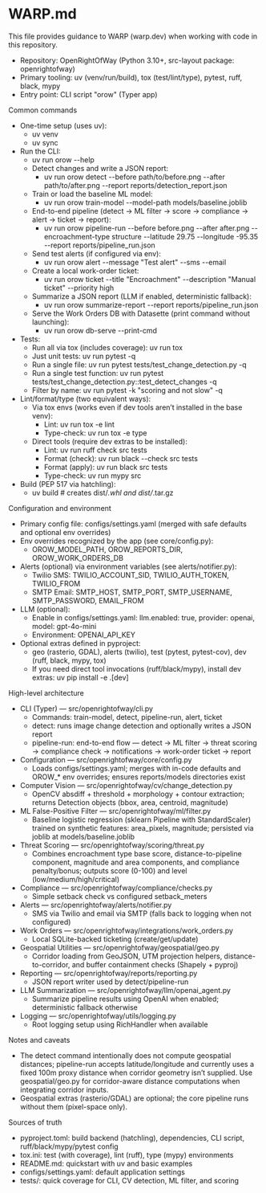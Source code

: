 # WARP.md

This file provides guidance to WARP (warp.dev) when working with code in this repository.

- Repository: OpenRightOfWay (Python 3.10+, src-layout package: openrightofway)
- Primary tooling: uv (venv/run/build), tox (test/lint/type), pytest, ruff, black, mypy
- Entry point: CLI script "orow" (Typer app)

Common commands
- One-time setup (uses uv):
  - uv venv
  - uv sync
- Run the CLI:
  - uv run orow --help
  - Detect changes and write a JSON report:
    - uv run orow detect --before path/to/before.png --after path/to/after.png --report reports/detection_report.json
  - Train or load the baseline ML model:
    - uv run orow train-model --model-path models/baseline.joblib
  - End-to-end pipeline (detect -> ML filter -> score -> compliance -> alert -> ticket -> report):
    - uv run orow pipeline-run --before before.png --after after.png --encroachment-type structure --latitude 29.75 --longitude -95.35 --report reports/pipeline_run.json
  - Send test alerts (if configured via env):
    - uv run orow alert --message "Test alert" --sms --email
  - Create a local work-order ticket:
    - uv run orow ticket --title "Encroachment" --description "Manual ticket" --priority high
  - Summarize a JSON report (LLM if enabled, deterministic fallback):
    - uv run orow summarize-report --report reports/pipeline_run.json
  - Serve the Work Orders DB with Datasette (print command without launching):
    - uv run orow db-serve --print-cmd
- Tests:
  - Run all via tox (includes coverage): uv run tox
  - Just unit tests: uv run pytest -q
  - Run a single file: uv run pytest tests/test_change_detection.py -q
  - Run a single test function: uv run pytest tests/test_change_detection.py::test_detect_changes -q
  - Filter by name: uv run pytest -k "scoring and not slow" -q
- Lint/format/type (two equivalent ways):
  - Via tox envs (works even if dev tools aren’t installed in the base venv):
    - Lint: uv run tox -e lint
    - Type-check: uv run tox -e type
  - Direct tools (require dev extras to be installed):
    - Lint: uv run ruff check src tests
    - Format (check): uv run black --check src tests
    - Format (apply): uv run black src tests
    - Type-check: uv run mypy src
- Build (PEP 517 via hatchling):
  - uv build  # creates dist/*.whl and dist/*.tar.gz

Configuration and environment
- Primary config file: configs/settings.yaml (merged with safe defaults and optional env overrides)
- Env overrides recognized by the app (see core/config.py):
  - OROW_MODEL_PATH, OROW_REPORTS_DIR, OROW_WORK_ORDERS_DB
- Alerts (optional) via environment variables (see alerts/notifier.py):
  - Twilio SMS: TWILIO_ACCOUNT_SID, TWILIO_AUTH_TOKEN, TWILIO_FROM
  - SMTP Email: SMTP_HOST, SMTP_PORT, SMTP_USERNAME, SMTP_PASSWORD, EMAIL_FROM
- LLM (optional):
  - Enable in configs/settings.yaml: llm.enabled: true, provider: openai, model: gpt-4o-mini
  - Environment: OPENAI_API_KEY
- Optional extras defined in pyproject:
  - geo (rasterio, GDAL), alerts (twilio), test (pytest, pytest-cov), dev (ruff, black, mypy, tox)
  - If you need direct tool invocations (ruff/black/mypy), install dev extras: uv pip install -e .[dev]

High-level architecture
- CLI (Typer) — src/openrightofway/cli.py
  - Commands: train-model, detect, pipeline-run, alert, ticket
  - detect: runs image change detection and optionally writes a JSON report
  - pipeline-run: end-to-end flow — detect -> ML filter -> threat scoring -> compliance check -> notifications -> work-order ticket -> report
- Configuration — src/openrightofway/core/config.py
  - Loads configs/settings.yaml; merges with in-code defaults and OROW_* env overrides; ensures reports/models directories exist
- Computer Vision — src/openrightofway/cv/change_detection.py
  - OpenCV absdiff + threshold + morphology + contour extraction; returns Detection objects (bbox, area, centroid, magnitude)
- ML False-Positive Filter — src/openrightofway/ml/filter.py
  - Baseline logistic regression (sklearn Pipeline with StandardScaler) trained on synthetic features: area_pixels, magnitude; persisted via joblib at models/baseline.joblib
- Threat Scoring — src/openrightofway/scoring/threat.py
  - Combines encroachment type base score, distance-to-pipeline component, magnitude and area components, and compliance penalty/bonus; outputs score (0-100) and level (low/medium/high/critical)
- Compliance — src/openrightofway/compliance/checks.py
  - Simple setback check vs configured setback_meters
- Alerts — src/openrightofway/alerts/notifier.py
  - SMS via Twilio and email via SMTP (falls back to logging when not configured)
- Work Orders — src/openrightofway/integrations/work_orders.py
  - Local SQLite-backed ticketing (create/get/update)
- Geospatial Utilities — src/openrightofway/geospatial/geo.py
  - Corridor loading from GeoJSON, UTM projection helpers, distance-to-corridor, and buffer containment checks (Shapely + pyproj)
- Reporting — src/openrightofway/reports/reporting.py
  - JSON report writer used by detect/pipeline-run
- LLM Summarization — src/openrightofway/llm/openai_agent.py
  - Summarize pipeline results using OpenAI when enabled; deterministic fallback otherwise
- Logging — src/openrightofway/utils/logging.py
  - Root logging setup using RichHandler when available

Notes and caveats
- The detect command intentionally does not compute geospatial distances; pipeline-run accepts latitude/longitude and currently uses a fixed 100m proxy distance when corridor geometry isn’t supplied. Use geospatial/geo.py for corridor-aware distance computations when integrating corridor inputs.
- Geospatial extras (rasterio/GDAL) are optional; the core pipeline runs without them (pixel-space only).

Sources of truth
- pyproject.toml: build backend (hatchling), dependencies, CLI script, ruff/black/mypy/pytest config
- tox.ini: test (with coverage), lint (ruff), type (mypy) environments
- README.md: quickstart with uv and basic examples
- configs/settings.yaml: default application settings
- tests/: quick coverage for CLI, CV detection, ML filter, and scoring


